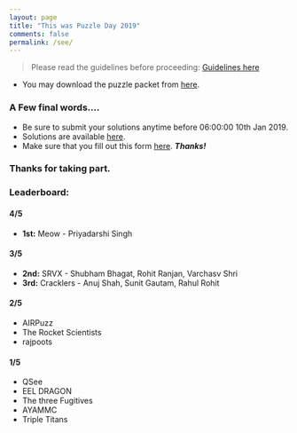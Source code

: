 ```yaml
---
layout: page
title: "This was Puzzle Day 2019"
comments: false
permalink: /see/
---
```


> Please read the guidelines before proceeding: [Guidelines here](https://docs.google.com/document/d/1VgrH4PHpT8v42gdCkbfpYa-awBduX4wapjBXfgsNz8c/edit?usp=sharing)


* You may download the puzzle packet from [here](https://res.cloudinary.com/reangdeba/image/upload/v1546883193/Puzzle_Packet.pdf).


### A Few final words....

* Be sure to submit your solutions anytime before 06:00:00 10th Jan 2019.
* Solutions are available [here](https://docs.google.com/document/d/1ZhkhsIff9CfohbNEGkFZS2I7gHZdQTmtrSTLLUJIFls/edit).
* Make sure that you fill out this form [here](https://goo.gl/forms/ETaoFtXwB7b34FQF2). ***Thanks!***

### Thanks for taking part.
### Leaderboard:
#### 4/5

* **1st:** Meow - Priyadarshi Singh

#### 3/5

* **2nd:** SRVX - Shubham Bhagat, Rohit Ranjan, Varchasv Shri
* **3rd:** Cracklers - Anuj Shah, Sunit Gautam, Rahul Rohit

#### 2/5

* AIRPuzz				
* The Rocket Scientists	
* rajpoots	

#### 1/5

* QSee						
* EEL DRAGON
* The three Fugitives	
* AYAMMC				
* Triple Titans

